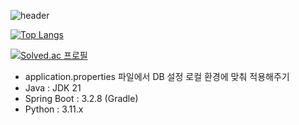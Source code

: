 ![header](https://capsule-render.vercel.app/api?type=venom&color=auto&height=300&section=header&text=capsule%20render&fontSize=90)


[![Top Langs](https://github-readme-stats.vercel.app/api/top-langs/?username=jeork)](https://github.com/anuraghazra/github-readme-stats)





[![Solved.ac
프로필](http://mazassumnida.wtf/api/v2/generate_badge?boj=asdasd031)](https://solved.ac/asdasd031)

- application.properties 파일에서 DB 설정 로컬 환경에 맞춰 적용해주기
- Java : JDK 21
- Spring Boot : 3.2.8 (Gradle)
- Python : 3.11.x
